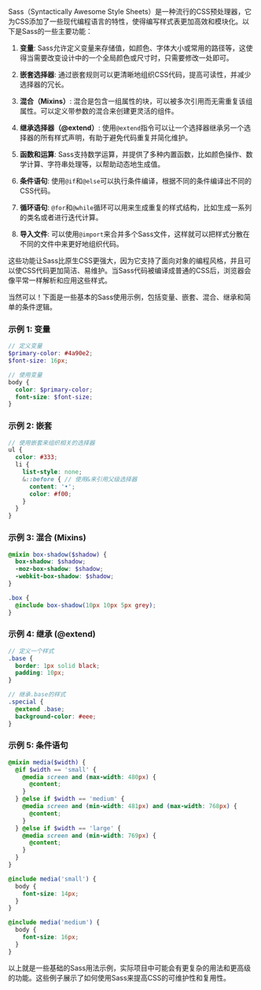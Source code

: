 Sass（Syntactically Awesome Style Sheets）是一种流行的CSS预处理器，它为CSS添加了一些现代编程语言的特性，使得编写样式表更加高效和模块化。以下是Sass的一些主要功能：

1. **变量**: Sass允许定义变量来存储值，如颜色、字体大小或常用的路径等，这使得当需要改变设计中的一个全局颜色或尺寸时，只需要修改一处即可。

2. **嵌套选择器**: 通过嵌套规则可以更清晰地组织CSS代码，提高可读性，并减少选择器的冗长。

3. **混合（Mixins）**: 混合是包含一组属性的块，可以被多次引用而无需重复该组属性。可以定义带参数的混合来创建更灵活的组件。

4. **继承选择器（@extend）**: 使用`@extend`指令可以让一个选择器继承另一个选择器的所有样式声明，有助于避免代码重复并简化维护。

5. **函数和运算**: Sass支持数学运算，并提供了多种内置函数，比如颜色操作、数学计算、字符串处理等，以帮助动态地生成值。

6. **条件语句**: 使用`@if`和`@else`可以执行条件编译，根据不同的条件编译出不同的CSS代码。

7. **循环语句**: `@for`和`@while`循环可以用来生成重复的样式结构，比如生成一系列的类名或者进行迭代计算。

8. **导入文件**: 可以使用`@import`来合并多个Sass文件，这样就可以把样式分散在不同的文件中来更好地组织代码。

这些功能让Sass比原生CSS更强大，因为它支持了面向对象的编程风格，并且可以使CSS代码更加简洁、易维护。当Sass代码被编译成普通的CSS后，浏览器会像平常一样解析和应用这些样式。


当然可以！下面是一些基本的Sass使用示例，包括变量、嵌套、混合、继承和简单的条件逻辑。

### 示例 1: 变量

```scss
// 定义变量
$primary-color: #4a90e2;
$font-size: 16px;

// 使用变量
body {
  color: $primary-color;
  font-size: $font-size;
}
```

### 示例 2: 嵌套

```scss
// 使用嵌套来组织相关的选择器
ul {
  color: #333;
  li {
    list-style: none;
    &::before { // 使用&来引用父级选择器
      content: '•';
      color: #f00;
    }
  }
}
```

### 示例 3: 混合 (Mixins)

```scss
@mixin box-shadow($shadow) {
  box-shadow: $shadow;
  -moz-box-shadow: $shadow;
  -webkit-box-shadow: $shadow;
}

.box {
  @include box-shadow(10px 10px 5px grey);
}
```

### 示例 4: 继承 (@extend)

```scss
// 定义一个样式
.base {
  border: 1px solid black;
  padding: 10px;
}

// 继承.base的样式
.special {
  @extend .base;
  background-color: #eee;
}
```

### 示例 5: 条件语句

```scss
@mixin media($width) {
  @if $width == 'small' {
    @media screen and (max-width: 480px) {
      @content;
    }
  } @else if $width == 'medium' {
    @media screen and (min-width: 481px) and (max-width: 768px) {
      @content;
    }
  } @else if $width == 'large' {
    @media screen and (min-width: 769px) {
      @content;
    }
  }
}

@include media('small') {
  body {
    font-size: 14px;
  }
}

@include media('medium') {
  body {
    font-size: 16px;
  }
}
```

以上就是一些基础的Sass用法示例，实际项目中可能会有更复杂的用法和更高级的功能。这些例子展示了如何使用Sass来提高CSS的可维护性和复用性。
